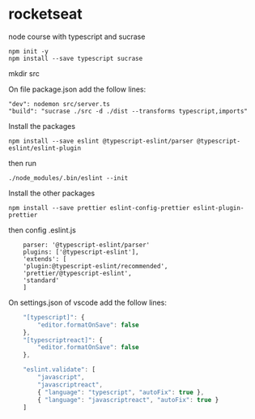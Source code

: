 # rocketseat
node course with typescript and sucrase

```
npm init -y 
npm install --save typescript sucrase
```

mkdir src

On file package.json add the follow lines:
```
"dev": nodemon src/server.ts
"build": "sucrase ./src -d ./dist --transforms typescript,imports"
```

Install the packages
```
npm install --save eslint @typescript-eslint/parser @typescript-eslint/eslint-plugin
```

then run
```
./node_modules/.bin/eslint --init
```

Install the other packages

```
npm install --save prettier eslint-config-prettier eslint-plugin-prettier
```

then config .eslint.js

```
    parser: '@typescript-eslint/parser'
    plugins: ['@typescript-eslint'],
    'extends': [
    'plugin:@typescript-eslint/recommended',
    'prettier/@typescript-eslint',
    'standard'
    ]
```


On settings.json of vscode add the follow lines:
```javascript
    "[typescript]": {
        "editor.formatOnSave": false
    },
    "[typescriptreact]": {
        "editor.formatOnSave": false
    },

    "eslint.validate": [
        "javascript",
        "javascriptreact",
        { "language": "typescript", "autoFix": true },
        { "language": "javascriptreact", "autoFix": true }
    ]
```
